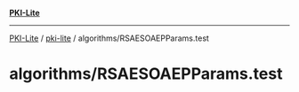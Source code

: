 [**PKI-Lite**](../../../README.md)

---

[PKI-Lite](../../../README.md) / [pki-lite](../../README.md) / algorithms/RSAESOAEPParams.test

# algorithms/RSAESOAEPParams.test
